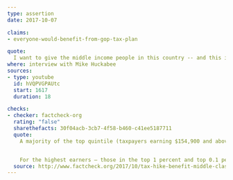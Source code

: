 ```yaml
---
type: assertion
date: 2017-10-07

claims:
- everyone-would-benefit-from-gop-tax-plan

quote:
  I want to give the middle income people in this country -- and this is not a tax [cut] for the rich. Now, everybody's gonna benefit. But this is what we're focused on more than anything and even more so, we're actually adding things in as we speak, because you know, the plan's being adjusted, et cetera. But this is for the middle class.
where: interview with Mike Huckabee
sources:
- type: youtube
  id: hVQPVGPAUtc
  start: 1617
  duration: 18

checks:
- checker: factcheck-org
  rating: "false"
  sharethefacts: 30f04acb-3cb7-4f58-b460-c41ee5187711
  quote:
    A majority of the top quintile (taxpayers earning $154,900 and above in 2027) would see their taxes increase, according to the TPC table above, which shows 53.4 percent of the top quintile with an average tax increase of $4,400. But 46.4 percent in that group see an average tax cut of $27,910.


    For the highest earners — those in the top 1 percent and top 0.1 percent — nearly all would see lower taxes. Ninety percent of the top 1 percent — those earning about $900,000 and above in 2027 — would get a tax cut, averaging $234,050.
  source: http://www.factcheck.org/2017/10/tax-hike-benefit-middle-class/
---
```

